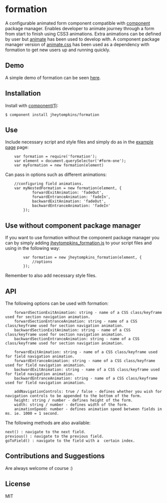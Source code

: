 # formation

  A configurable animated form component compatible with [component](https://github.com/component/component) package manager. Enables developer to animate journey through a form from start to finish using CSS3 animations. Extra animations can be defined by user but [animate](https://github.com/daneden/animate.css) has been used to develop with. A component package manager version of [animate.css](http://github.com/jheytompkins/animate) has been used as a dependency with formation to get new users up and running quickly.

## Demo

A simple demo of formation can be seen [here](http://jsfiddle.net/3ZPgv/5/).

## Installation

  Install with [component(1)](https://github.com/component/component):

    $ component install jheytompkins/formation


## Use

Include necessary script and style files and simply do as in the [example page](https://github.com/jheytompkins/formation/blob/master/example.html) page:

		var formation = require('formation');
		var element = document.querySelector('#form-one');
		var myFormation = new formation(element)

Can pass in options such as different animations:

		//configuring field animations.
		var myNestedFormation = new formation(element, {
				forwardExitAnimation: 'fadeOut',
				forwardEntranceAnimation: 'fadeIn',
				backwardExitAnimation: 'fadeOut',
				backwardEntranceAnimation: 'fadeIn'
			});


## Use without component package manager

 If you want to use formation without the component package manager you can by simply adding [jheytompkins_formation.js](https://github.com/jheytompkins/formation/master/jheytompkins_formation.js) to your script files and using in the following way:

	 		var formation = new jheytompkins_formation(element, {
	 			//options
	 		});

Remember to also add necessary style files.

## API

The following options can be used with formation:

		forwardSectionExitAnimation: string - name of a CSS class/keyframe used for section navigation animation.
		forwardSectionEntranceAnimation: string - name of a CSS class/keyframe used for section navigation animation.
		backwardSectionExitAnimation: string - name of a CSS class/keyframe used for section navigation animation.
		backwardSectionEntranceAnimation: string - name of a CSS class/keyframe used for section navigation animation.

		forwardExitAnimation: string - name of a CSS class/keyframe used for field navigation animation.
		forwardEntranceAnimation: string - name of a CSS class/keyframe used for field navigation animation.
		backwardExitAnimation: string - name of a CSS class/keyframe used for field navigation animation.
		backwardEntranceAnimation: string - name of a CSS class/keyframe used for field navigation animation.

		addNavigationControls: true / false - defines whether you wish for navigation controls to be appended to the bottom of the form.
		height: string / number - defines height of the form.
		width: string / number - defines width of the form.
		animationSpeed: number - defines animation speed between fields in ms. ie. 1000 = 1 second.

The following methods are also available:

	next() : navigate to the next field.
	previous() : navigate to the previous field.
	goToField() : navigate to the field with a  certain index.

## Contributions and Suggestions

Are always welcome of course :)

## License

  MIT
